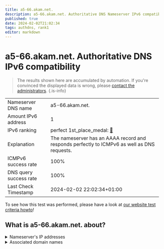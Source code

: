 ```yaml
---
title: a5-66.akam.net.
description: a5-66.akam.net. Authoritative DNS Nameserver IPv6 compatibility
published: true
date: 2024-02-02T21:02:34
tags: authdns, rank1
editor: markdown
---
```


# a5-66.akam.net. Authoritative DNS IPv6 compatibility

> The results shown here are accumulated by automation. If you're convinced the displayed data is wrong, please [contact the administrators](/howto/chat). 
{.is-info}




|   |   |
| - | - |
| Nameserver DNS name | a5-66.akam.net.
| Amount IPv6 address | 1
| IPv6 ranking | perfect 1st_place_medal: [🔗](/howto/ranking) |
| Explanation | The nameserver has an AAAA record and responds perfectly to ICMPv6 as well as DNS requests. |
| ICMPv6 success rate | 100%|
| DNS query success rate | 100% |
| Last Check Timestamp | 2024-02-02 22:02:34+01:00 |

To see how this test was performed, please have a look at [our website test criteria howto](/howto/testcriteria/authdns)!


## What is a5-66.akam.net. about?




<details>
<summary>Nameserver's IP addresses</summary>

2600:1480:b000::42

</details>



<details>
<summary>Associated domain names</summary>

www.credit-agricole.fr

www.mufg.jp

</details>
